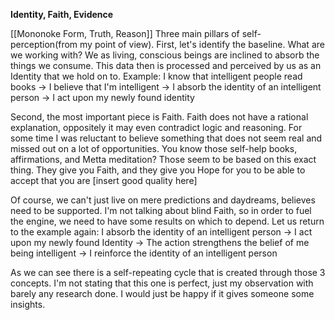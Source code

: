 **Identity, Faith, Evidence**

[[Mononoke Form, Truth, Reason]]
Three main pillars of self-perception(from my point of view). 
First, let's identify the baseline. What are we working with? We as living, conscious beings are inclined to absorb the things we consume. This data then is processed and perceived by us as an Identity that we hold on to. 
Example: I know that intelligent people read books -> I believe that I'm intelligent -> I absorb the identity of an intelligent person -> I act upon my newly found identity

Second, the most important piece is Faith. Faith does not have a rational explanation, oppositely it may even contradict logic and reasoning. For some time I was reluctant to believe something that does not seem real and missed out on a lot of opportunities. You know those self-help books, affirmations, and Metta meditation? Those seem to be based on this exact thing. They give you Faith, and they give you Hope for you to be able to accept that you are [insert good quality here]

Of course, we can't just live on mere predictions and daydreams, believes need to be supported. I'm not talking about blind Faith, so in order to fuel the engine, we need to have some results on which to depend. 
Let us return to the example again: I absorb the identity of an intelligent person -> I act upon my newly found Identity -> The action strengthens the belief of me being intelligent -> I reinforce the identity of an intelligent person

As we can see there is a self-repeating cycle that is created through those 3 concepts. I'm not stating that this one is perfect, just my observation with barely any research done. I would just be happy if it gives someone some insights.